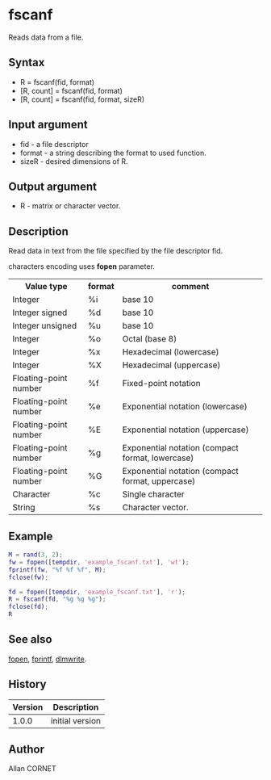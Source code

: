 # fscanf

Reads data from a file.

## Syntax

- R = fscanf(fid, format)
- [R, count] = fscanf(fid, format)
- [R, count] = fscanf(fid, format, sizeR)

## Input argument

- fid - a file descriptor
- format - a string describing the format to used function.
- sizeR - desired dimensions of R.

## Output argument

- R - matrix or character vector.

## Description

  <p>Read data in text from the file specified by the file descriptor fid.</p>
  <p>characters encoding uses <b>fopen</b> parameter.</p>
  <table style="width:100%">
    <tr>
      <th>Value type</th>
      <th>format</th>
      <th>comment</th>
    </tr>
    <tr>
      <td>Integer</td>
      <td>%i</td>
      <td>base 10</td>
    </tr>
    <tr>
      <td>Integer signed</td>
      <td>%d</td>
      <td>base 10</td>
    </tr>
    <tr>
      <td>Integer unsigned</td>
      <td>%u</td>
      <td>base 10</td>
    </tr>
    <tr>
      <td>Integer</td>
      <td>%o</td>
      <td>Octal (base 8)</td>
    </tr>
    <tr>
      <td>Integer</td>
      <td>%x</td>
      <td>Hexadecimal (lowercase)</td>
    </tr>
    <tr>
      <td>Integer</td>
      <td>%X</td>
      <td>Hexadecimal (uppercase)</td>
    </tr>
    <tr>
      <td>Floating-point number</td>
      <td>%f</td>
      <td>Fixed-point notation</td>
    </tr>
    <tr>
      <td>Floating-point number</td>
      <td>%e</td>
      <td>Exponential notation (lowercase)</td>
    </tr>
    <tr>
      <td>Floating-point number</td>
      <td>%E</td>
      <td>Exponential notation (uppercase)</td>
    </tr>
    <tr>
      <td>Floating-point number</td>
      <td>%g</td>
      <td>Exponential notation (compact format, lowercase)</td>
    </tr>
    <tr>
      <td>Floating-point number</td>
      <td>%G</td>
      <td>Exponential notation (compact format, uppercase)</td>
    </tr>
    <tr>
      <td>Character</td>
      <td>%c</td>
      <td>Single character</td>
    </tr>
    <tr>
      <td>String</td>
      <td>%s</td>
      <td>Character vector.</td>
    </tr>
  </table>

## Example

```matlab
M = rand(3, 2);
fw = fopen([tempdir, 'example_fscanf.txt'], 'wt');
fprintf(fw, "%f %f %f", M);
fclose(fw);

fd = fopen([tempdir, 'example_fscanf.txt'], 'r');
R = fscanf(fd, "%g %g %g");
fclose(fd);
R
```

## See also

[fopen](fopen.md), [fprintf](fprintf.md), [dlmwrite](dlmwrite.html).

## History

| Version | Description     |
| ------- | --------------- |
| 1.0.0   | initial version |

## Author

Allan CORNET
